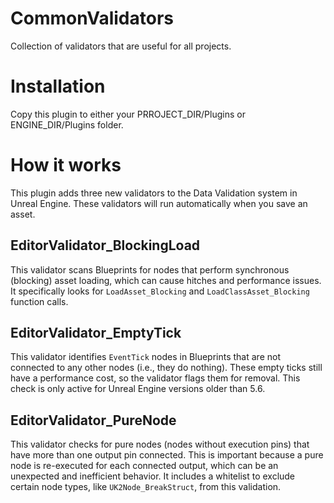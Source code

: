 # CommonValidators
Collection of validators that are useful for all projects.

# Installation
Copy this plugin to either your PRROJECT_DIR/Plugins or ENGINE_DIR/Plugins folder.

# How it works
This plugin adds three new validators to the Data Validation system in Unreal Engine. These validators will run automatically when you save an asset.

## EditorValidator_BlockingLoad
This validator scans Blueprints for nodes that perform synchronous (blocking) asset loading, which can cause hitches and performance issues. It specifically looks for `LoadAsset_Blocking` and `LoadClassAsset_Blocking` function calls.

## EditorValidator_EmptyTick
This validator identifies `EventTick` nodes in Blueprints that are not connected to any other nodes (i.e., they do nothing). These empty ticks still have a performance cost, so the validator flags them for removal. This check is only active for Unreal Engine versions older than 5.6.

## EditorValidator_PureNode
This validator checks for pure nodes (nodes without execution pins) that have more than one output pin connected. This is important because a pure node is re-executed for each connected output, which can be an unexpected and inefficient behavior. It includes a whitelist to exclude certain node types, like `UK2Node_BreakStruct`, from this validation.
